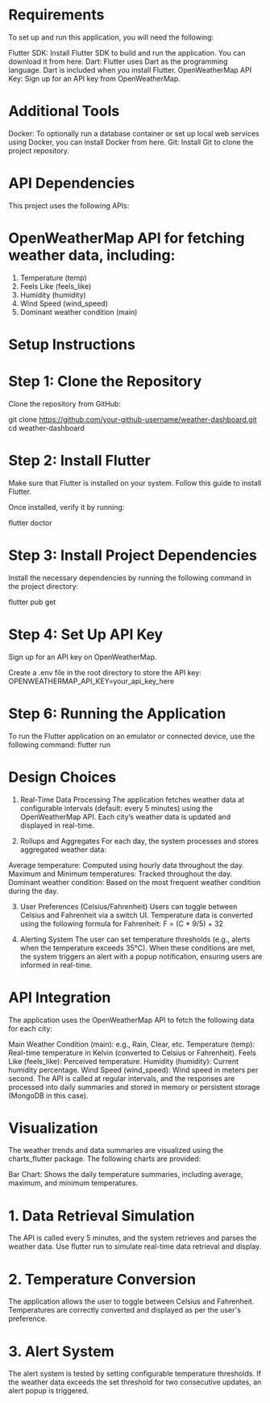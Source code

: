 # Requirements
To set up and run this application, you will need the following:

Flutter SDK: Install Flutter SDK to build and run the application. You can download it from here.
Dart: Flutter uses Dart as the programming language. Dart is included when you install Flutter.
OpenWeatherMap API Key: Sign up for an API key from OpenWeatherMap.

# Additional Tools

Docker: To optionally run a database container or set up local web services using Docker, you can install Docker from here.
Git: Install Git to clone the project repository.

# API Dependencies
This project uses the following APIs:

# OpenWeatherMap API for fetching weather data, including:
1) Temperature (temp)
2) Feels Like (feels_like)
3) Humidity (humidity)
4) Wind Speed (wind_speed)
5) Dominant weather condition (main)

# Setup Instructions

# Step 1: Clone the Repository
Clone the repository from GitHub:

git clone https://github.com/your-github-username/weather-dashboard.git
cd weather-dashboard

# Step 2: Install Flutter
Make sure that Flutter is installed on your system. Follow this guide to install Flutter.

Once installed, verify it by running:

flutter doctor

# Step 3: Install Project Dependencies
Install the necessary dependencies by running the following command in the project directory:

flutter pub get

# Step 4: Set Up API Key
Sign up for an API key on OpenWeatherMap.

Create a .env file in the root directory to store the API key:
OPENWEATHERMAP_API_KEY=your_api_key_here

# Step 6: Running the Application

To run the Flutter application on an emulator or connected device, use the following command:
flutter run

# Design Choices
1. Real-Time Data Processing
The application fetches weather data at configurable intervals (default: every 5 minutes) using the OpenWeatherMap API. Each city’s weather data is updated and displayed in real-time.

2. Rollups and Aggregates
For each day, the system processes and stores aggregated weather data:

Average temperature: Computed using hourly data throughout the day.
Maximum and Minimum temperatures: Tracked throughout the day.
Dominant weather condition: Based on the most frequent weather condition during the day.

3. User Preferences (Celsius/Fahrenheit)
Users can toggle between Celsius and Fahrenheit via a switch UI. Temperature data is converted using the following formula for Fahrenheit:
F = (C * 9/5) + 32

4. Alerting System
The user can set temperature thresholds (e.g., alerts when the temperature exceeds 35°C). When these conditions are met, the system triggers an alert with a popup notification, ensuring users are informed in real-time.

# API Integration
The application uses the OpenWeatherMap API to fetch the following data for each city:

Main Weather Condition (main): e.g., Rain, Clear, etc.
Temperature (temp): Real-time temperature in Kelvin (converted to Celsius or Fahrenheit).
Feels Like (feels_like): Perceived temperature.
Humidity (humidity): Current humidity percentage.
Wind Speed (wind_speed): Wind speed in meters per second.
The API is called at regular intervals, and the responses are processed into daily summaries and stored in memory or persistent storage (MongoDB in this case).

# Visualization
The weather trends and data summaries are visualized using the charts_flutter package. The following charts are provided:

Bar Chart: Shows the daily temperature summaries, including average, maximum, and minimum temperatures.

# 1. Data Retrieval Simulation
The API is called every 5 minutes, and the system retrieves and parses the weather data. Use flutter run to simulate real-time data retrieval and display.

# 2. Temperature Conversion
The application allows the user to toggle between Celsius and Fahrenheit. Temperatures are correctly converted and displayed as per the user's preference.

# 3. Alert System
The alert system is tested by setting configurable temperature thresholds. If the weather data exceeds the set threshold for two consecutive updates, an alert popup is triggered.

